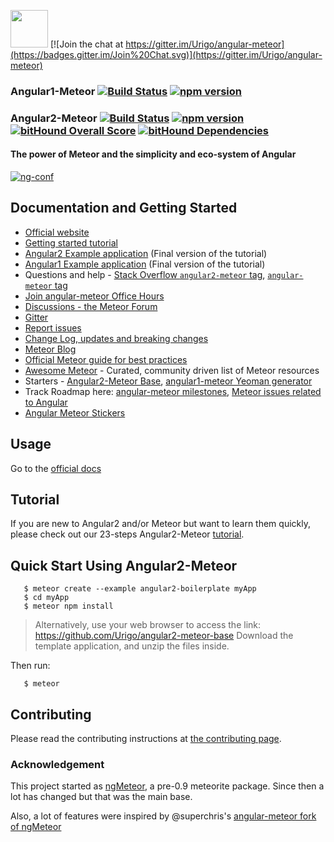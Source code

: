 <a href="https://angular-meteor.com/"><img src="https://s22.postimg.org/vpn3d97ch/logo_large.png" width="60" height="60" /></a>  [![Join the chat at https://gitter.im/Urigo/angular-meteor](https://badges.gitter.im/Join%20Chat.svg)](https://gitter.im/Urigo/angular-meteor)

### Angular1-Meteor [![Build Status](https://travis-ci.org/Urigo/angular-meteor.svg?branch=angular1)](https://travis-ci.org/Urigo/angular-meteor)   [![npm version](https://badge.fury.io/js/angular-meteor.svg)](https://badge.fury.io/js/angular-meteor)

### Angular2-Meteor [![Build Status](https://travis-ci.org/Urigo/angular-meteor.svg?branch=master)](https://travis-ci.org/Urigo/angular-meteor) [![npm version](https://badge.fury.io/js/angular2-meteor.svg)](https://badge.fury.io/js/angular2-meteor)  [![bitHound Overall Score](https://www.bithound.io/github/Urigo/angular-meteor/badges/score.svg)](https://www.bithound.io/github/Urigo/angular-meteor) [![bitHound Dependencies](https://www.bithound.io/github/Urigo/angular-meteor/badges/dependencies.svg)](https://www.bithound.io/github/Urigo/angular-meteor/master/dependencies/npm)

#### The power of Meteor and the simplicity and eco-system of Angular

[![ng-conf](https://img.youtube.com/vi/_mu6BWsnaPM/0.jpg)](https://www.youtube.com/watch?v=_mu6BWsnaPM)

## Documentation and Getting Started
- [Official website](https://www.angular-meteor.com)
- [Getting started tutorial](https://www.angular-meteor.com/tutorials/socially/)
- [Angular2 Example application](https://github.com/Urigo/meteor-angular2.0-socially) (Final version of the tutorial)
- [Angular1 Example application](https://github.com/Urigo/meteor-angular-socially) (Final version of the tutorial)
- Questions and help - [Stack Overflow `angular2-meteor` tag](http://stackoverflow.com/questions/tagged/angular2-meteor), [`angular-meteor` tag](http://stackoverflow.com/questions/tagged/angular-meteor)
- [Join angular-meteor Office Hours](https://plus.google.com/events/cj8i93v7cabr9fab5jvv3r6bb80)
- [Discussions - the Meteor Forum](https://forums.meteor.com/)
- [Gitter](https://gitter.im/Urigo/angular-meteor)
- [Report issues](https://github.com/Urigo/angular-meteor/issues)
- [Change Log, updates and breaking changes](https://github.com/Urigo/angular-meteor/releases)
- [Meteor Blog](https://info.meteor.com/blog)
- [Official Meteor guide for best practices](http://guide.meteor.com/)
- [Awesome Meteor](https://github.com/Urigo/awesome-meteor) - Curated, community driven list of Meteor resources
- Starters - [Angular2-Meteor Base](https://github.com/bsliran/angular2-meteor-base), [angular1-meteor Yeoman generator](https://github.com/ndxbxrme/generator-angular-meteor)
- Track Roadmap here: [angular-meteor milestones](https://github.com/Urigo/angular-meteor/milestones), [Meteor issues related to Angular](https://github.com/meteor/meteor/labels/Project%3AAngular)
- [Angular Meteor Stickers](https://www.stickermule.com/marketplace/9686-angular-meteor-sticker)

## Usage

Go to the [official docs](https://www.angular-meteor.com/)

## Tutorial

If you are new to Angular2 and/or Meteor but want to learn them quickly, 
please check out our 23-steps Angular2-Meteor [tutorial](http://www.angular-meteor.com/tutorials/socially/angular2/bootstrapping).

## Quick Start Using Angular2-Meteor
```
   $ meteor create --example angular2-boilerplate myApp
   $ cd myApp
   $ meteor npm install
```

> Alternatively, use your web browser to access the link:
> https://github.com/Urigo/angular2-meteor-base
> Download the template application, and unzip the files inside.

Then run:
```
   $ meteor
```

## Contributing

Please read the contributing instructions at [the contributing page](https://github.com/Urigo/angular-meteor/blob/master/.github/CONTRIBUTING.md).

### Acknowledgement

This project started as [ngMeteor](https://github.com/loneleeandroo/ngMeteor), a pre-0.9 meteorite package. Since then a lot has changed but that was the main base.

Also, a lot of features were inspired by @superchris's [angular-meteor fork of ngMeteor](https://github.com/superchris/angular-meteor)
